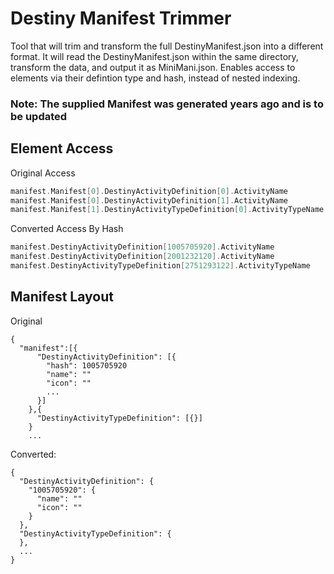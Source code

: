 # Destiny Manifest Trimmer

Tool that will trim and transform the full DestinyManifest.json into a different format. 
It will read the DestinyManifest.json within the same directory, transform the data, and output it as MiniMani.json.
Enables access to elements via their defintion type and hash, instead of nested indexing.

### **Note: The supplied Manifest was generated years ago and is to be updated**

## Element Access
Original Access
```go
manifest.Manifest[0].DestinyActivityDefinition[0].ActivityName
manifest.Manifest[0].DestinyActivityDefinition[1].ActivityName
manifest.Manifest[1].DestinyActivityTypeDefinition[0].ActivityTypeName
```
Converted Access By Hash
```go
manifest.DestinyActivityDefinition[1005705920].ActivityName
manifest.DestinyActivityDefinition[2001232120].ActivityName
manifest.DestinyActivityTypeDefinition[2751293122].ActivityTypeName
```

## Manifest Layout
Original
```
{
  "manifest":[{
      "DestinyActivityDefinition": [{
        "hash": 1005705920
        "name": ""
        "icon": ""
        ...
      }]
    },{
      "DestinyActivityTypeDefinition": [{}]
    }
    ...
```

Converted:
```
{
  "DestinyActivityDefinition": {
    "1005705920": {
      "name": ""
      "icon": ""
    }
  },
  "DestinyActivityTypeDefinition": {
  },
  ...
}

